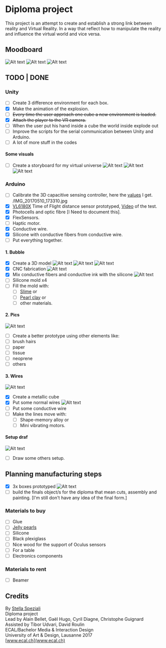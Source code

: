 # Diploma project
This project is an attempt to create and establish a strong link between reality and Virtual Reality. In a way that reflect how to manipulate the reality and influence the virtual world and vice versa.

## Moodboard
![Alt text](Readme_data/Moodboard/Moodboard_Page_07.png)
![Alt text](Readme_data/Moodboard/Moodboard_Page_05.png)
![Alt text](Readme_data/Moodboard/Moodboard_Page_03.png)

## TODO | DONE
### Unity
- [ ] Create 3 difference environment for each box.
- [x] Make the animation of the explosion.
- [ ] ~~Every time the user approach one cube a new environment is loaded.~~
- [x] ~~Attach the player to the VR camera.~~
- [ ] When the user put his hand inside a cube the world inside explode out
- [ ] Improve the scripts for the serial communication between Unity and Arduino.
- [ ] A lot of more stuff in the codes

#### Some visuals
- [ ] Create a storyboard for my virtual universe
![Alt text](Readme_data/Images/Test_scene.png)
![Alt text](Readme_data/Images/Test_scene1.png)
![Alt text](Readme_data/Images/Screen_Shot_WebVR_boxes.png)

### Arduino
- [ ] Calibrate the 3D capacitive sensing controller, here the [values](https://docs.google.com/spreadsheets/d/1_88lRJ6wW6rSmD63nVG9YeYhz5aiGTSd5Py3lijk0ns/edit#gid=2112700507) I get.
/IMG_20170510_173310.jpg
- [x] [VL6180X](https://www.adafruit.com/product/3316) Time of Flight distance sensor prototyped, [Video](http://stellaspeziali.ch/diploma_project_doc/Time_of_Flight%20distance_sensor.mp4) of the test.
- [x] Photocells and optic fibre [I Need to document this].
- [x] FlexSensors.
- [ ] Haptic motor.
- [x] Conductive wire.
- [x] Silicone with conductive fibers from conductive wire.
- [ ] Put everything together.

#### 1. Bubble
- [x] Create a 3D model
![Alt text](Readme_data/Images/Negative_mold.png)
![Alt text](Readme_data/Images/Bubble_2D.png)
![Alt text](Readme_data/Images/Bubble_all.png)
- [x] CNC fabrication
![Alt text](Readme_data/Photos/IMG_20170511_193611.jpg)
- [x] Mix conductive fibers and conductive ink with the silicone
![Alt text](Readme_data/Photos/IMG_20170517_123601.jpg)
- [ ] Silicone mold x4
- [ ] Fill the mold with:
	- [ ] [Slime](https://www.instagram.com/explore/tags/slime/?hl=it) or
	- [ ] [Pearl clay](https://s-media-cache-ak0.pinimg.com/originals/c7/f3/d3/c7f3d376586a34ae77c89879f5f09bfa.jpg) or
	- [ ] other materials.

#### 2. Pics
![Alt text](Readme_data/Photos/IMG_20170510_173149.jpg)
- [ ] Create a better prototype using other elements like:
- [ ] brush hairs
- [ ] paper
- [ ] tissue
- [ ] neoprene
- [ ] others

#### 3. Wires
![Alt text](Readme_data/Photos/IMG_20170510_173111.jpg)
- [x] Create a metallic cube
- [x] Put some normal wires
![Alt text](Readme_data/Photos/IMG_20170512_183452.jpg)
- [ ] Put some conductive wire
- [ ] Make the lines move with:
	- [ ] Shape-memory alloy or
	- [ ] Mini vibrating motors.

#### Setup draf
![Alt text](Readme_data/Images/Setup.jpg)
- [ ] Draw some others setup.

## Planning manufacturing steps
- [x] 3x boxes prototyped
![Alt text](Readme_data/Photos/IMG_20170510_173006.jpg)
- [ ] build the finals object/s for the diploma that mean cuts, assembly and painting. [I'm still don't have any idea of the final form.]

### Materials to buy
- [ ] Glue
- [ ] [Jelly pearls](http://lqp-p-imgs.s3-ap-south-1.amazonaws.com/faceview/jh/ea/b5i/affimgs/az-large-184097.jpg)
- [ ] Silicone
- [ ] Black plexiglass
- [ ] Nice wood for the support of Oculus sensors
- [ ] For a table
- [ ] Electronics components

### Materials to rent
- [ ] Beamer

## Credits
By [Stella Speziali](https://stellaspeziali.myportfolio.com/)<br>
Diploma project<br>
Lead by Alain Bellet, Gaël Hugo, Cyril Diagne, Christophe Guignard<br>
Assisted by Tibor Udvari, David Roulin<br>
ECAL/Bachelor Media & Interaction Design<br>
University of Art & Design, Lausanne 2017<br>
[www.ecal.ch](www.ecal.ch)
